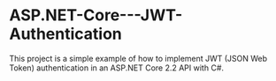 # ASP.NET-Core---JWT-Authentication
This project is a simple example of how to implement JWT (JSON Web Token) authentication in an ASP.NET Core 2.2 API with C#.
